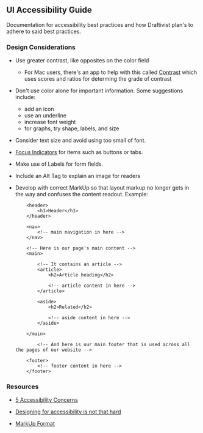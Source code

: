## UI Accessibility Guide
Documentation for accessibility best practices and how Draftivist plan's to adhere to said best practices.

### Design Considerations
- Use greater contrast, like opposites on the color field
    * For Mac users, there's an app to help with this called [Contrast](https://usecontrast.com/) which uses scores and ratios for determing the grade of contrast
- Don't use color alone for important information. Some suggestions include:
    * add an icon
    * use an underline
    * increase font weight
    * for graphs, try shape, labels, and size
- Consider text size and avoid using too small of font. 
- [Focus Indicators](https://css-tricks.com/focusing-on-focus-styles/) for items such as buttons or tabs. 
- Make use of Labels for form fields.
- Include an Alt Tag to explain an image for readers
- Develop with correct MarkUp so that layout markup no longer gets in the way and confuses the content readout. Example:

    ```
        <header>
            <h1>Header</h1>
        </header>

        <nav>
            <!-- main navigation in here -->
        </nav>

        <!-- Here is our page's main content -->
        <main>

            <!-- It contains an article -->
            <article>
                <h2>Article heading</h2>

                <!-- article content in here -->
            </article>

            <aside>
                <h2>Related</h2>

                <!-- aside content in here -->
            </aside>

        </main>

            <!-- And here is our main footer that is used across all the pages of our website -->

        <footer>
            <!-- footer content in here -->
        </footer>
    ```

### Resources
- [5 Accessibility Concerns](https://bighack.org/5-most-annoying-website-features-i-face-as-a-blind-screen-reader-user-accessibility/)

- [Designing for accessibility is not that hard](https://uxdesign.cc/designing-for-accessibility-is-not-that-hard-c04cc4779d94)

- [MarkUp Format](https://developer.mozilla.org/en-US/docs/Learn/Accessibility/HTML)
